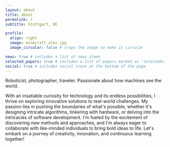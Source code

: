 ```yaml
---
layout: about
title: about
permalink: /
subtitle: Stuttgart, DE

profile:
  align: right
  image: minecraft_alex.jpg
  image_circular: false # crops the image to make it circular

news: true # includes a list of news items
selected_papers: true # includes a list of papers marked as "selected={true}"
social: true # includes social icons at the bottom of the page
---
```

Roboticist, photographer, traveler. Passionate about how machines see the world.

With an insatiable curiosity for technology and its endless possibilities, I thrive on exploring innovative solutions to real-world challenges. My passion lies in pushing the boundaries of what's possible, whether it's designing intricate algorithms, tinkering with hardware, or delving into the intricacies of software development. I'm fueled by the excitement of discovering new methods and approaches, and I'm always eager to collaborate with like-minded individuals to bring bold ideas to life. Let's embark on a journey of creativity, innovation, and continuous learning together!
